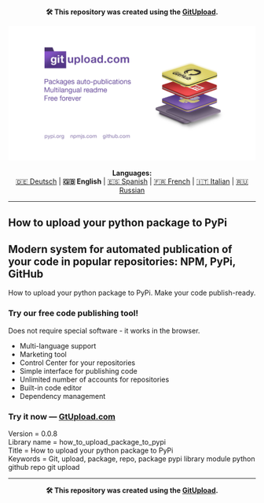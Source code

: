 <p align="center"><b>🛠️ This repository was created using the <a href="https://gitupload.com">GitUpload</a>.</b></p>
<p align="center"><a href="https://gitupload.com"><img src="https://github.com/markolofsen/how_to_upload_package_to_pypi//blob/master/.banners/banner_en.jpg?raw=1" /></a></p>
<p align="center"><b>Languages:</b><br /><a href="https://github.com/markolofsen/how_to_upload_package_to_pypi/blob/master/README_de.md">🇩🇪 Deutsch</a> | <b>🇬🇧 English</b> | <a href="https://github.com/markolofsen/how_to_upload_package_to_pypi/blob/master/README_es.md">🇪🇸 Spanish</a> | <a href="https://github.com/markolofsen/how_to_upload_package_to_pypi/blob/master/README_fr.md">🇫🇷 French</a> | <a href="https://github.com/markolofsen/how_to_upload_package_to_pypi/blob/master/README_it.md">🇮🇹 Italian</a> | <a href="https://github.com/markolofsen/how_to_upload_package_to_pypi/blob/master/README_ru.md">🇷🇺 Russian</a></p>

---

## How to upload your python package to PyPi
## Modern system for automated publication of your code in popular repositories: NPM, PyPi, GitHub

How to upload your python package to PyPi. Make your code publish-ready.

### Try our free code publishing tool!

Does not require special software - it works in the browser.

* Multi-language support
* Marketing tool
* Control Center for your repositories
* Simple interface for publishing code
* Unlimited number of accounts for repositories
* Built-in code editor
* Dependency management

### Try it now — <a href="https://gitupload.com">GtUpload.com</a>

Version = 0.0.8 <br />
Library name = how_to_upload_package_to_pypi <br />
Title = How to upload your python package to PyPi <br />
Keywords = Git,  upload,  package,  repo, package pypi library module python github repo git upload <br />
    

---

<p align="center"><b>🛠️ This repository was created using the <a href="https://gitupload.com">GitUpload</a>.</b></p>